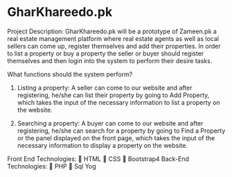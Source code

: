 # GharKhareedo.pk

Project Description: 
GharKhareedo.pk will be a prototype of Zameen.pk a real estate management platform where real estate agents as well as local sellers can come up, register themselves and add their properties. In order to list a property or buy a property the seller or buyer should register themselves and then login into the system to perform their desire tasks.

What functions should the system perform?
	
1.	Listing a property:
A seller can come to our website and after registering, he/she can list their property by going to Add Property, which takes the input of the necessary information to list a property on the website.

2.	Searching a property: 
A buyer can come to our website and after registering, he/she can search for a property by going to Find a Property or the panel displayed on the front page, which takes the input of the necessary information to display a property on the website.

Front End Technologies: 
	HTML
	CSS
	Bootstrap4 
Back-End Technologies: 
	PHP 
	Sql Yog
